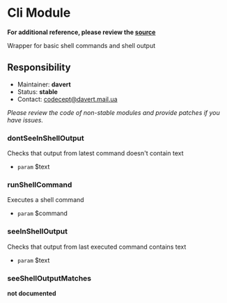 # Cli Module

**For additional reference, please review the [source](https://github.com/Codeception/Codeception/tree/master/src/Codeception/Module/Cli.php)**


Wrapper for basic shell commands and shell output

## Responsibility
* Maintainer: **davert**
* Status: **stable**
* Contact: codecept@davert.mail.ua

*Please review the code of non-stable modules and provide patches if you have issues.*










































### dontSeeInShellOutput
 Checks that output from latest command doesn't contain text

 * `param`  $text






### runShellCommand
 Executes a shell command

 * `param`  $command


### seeInShellOutput
 Checks that output from last executed command contains text

 * `param`  $text

### seeShellOutputMatches
__not documented__


